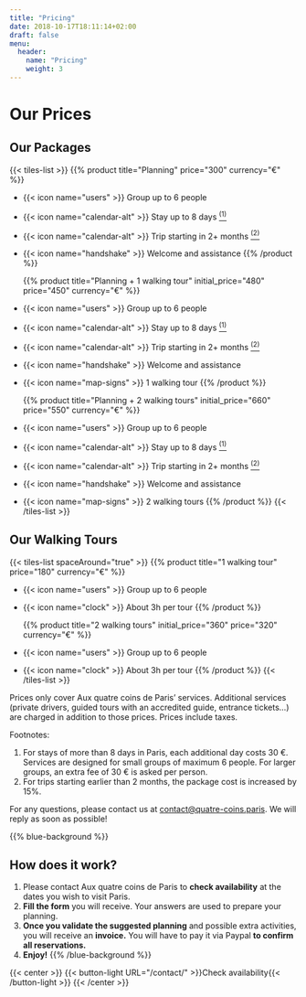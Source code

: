 ```yaml
---
title: "Pricing"
date: 2018-10-17T18:11:14+02:00
draft: false
menu:
  header:
    name: "Pricing"
    weight: 3
---
```


# Our Prices

## Our Packages

{{< tiles-list >}}
  {{% product title="Planning" price="300" currency="€" %}}
* {{< icon name="users" >}} Group up to 6 people
* {{< icon name="calendar-alt" >}} Stay up to 8 days <a href="#footnote-1"><sup class="footnote">(1)</sup></a>
* {{< icon name="calendar-alt" >}} Trip starting in 2+ months <a href="#footnote-2"><sup class="footnote">(2)</sup></a>
* {{< icon name="handshake" >}} Welcome and assistance
  {{% /product %}}

  {{% product title="Planning + 1 walking tour" initial_price="480" price="450" currency="€" %}}
* {{< icon name="users" >}} Group up to 6 people
* {{< icon name="calendar-alt" >}} Stay up to 8 days <a href="#footnote-1"><sup class="footnote">(1)</sup></a>
* {{< icon name="calendar-alt" >}} Trip starting in 2+ months <a href="#footnote-2"><sup class="footnote">(2)</sup></a>
* {{< icon name="handshake" >}} Welcome and assistance
* {{< icon name="map-signs" >}} 1 walking tour
  {{% /product %}}

  {{% product title="Planning + 2 walking tours" initial_price="660" price="550" currency="€" %}}
* {{< icon name="users" >}} Group up to 6 people
* {{< icon name="calendar-alt" >}} Stay up to 8 days <a href="#footnote-1"><sup class="footnote">(1)</sup></a>
* {{< icon name="calendar-alt" >}} Trip starting in 2+ months <a href="#footnote-2"><sup class="footnote">(2)</sup></a>
* {{< icon name="handshake" >}} Welcome and assistance
* {{< icon name="map-signs" >}} 2 walking tours
  {{% /product %}}
{{< /tiles-list >}}

## Our Walking Tours

{{< tiles-list spaceAround="true" >}}
  {{% product title="1 walking tour" price="180" currency="€" %}}
* {{< icon name="users" >}} Group up to 6 people
* {{< icon name="clock" >}} About 3h per tour
  {{% /product %}}

  {{% product title="2 walking tours" initial_price="360" price="320" currency="€" %}}
* {{< icon name="users" >}} Group up to 6 people
* {{< icon name="clock" >}} About 3h per tour
  {{% /product %}}
{{< /tiles-list >}}

Prices only cover Aux quatre coins de Paris’ services. Additional services (private drivers, guided tours with an accredited guide, entrance tickets…) are charged in addition to those prices. Prices include taxes.

Footnotes:

1. <a id="footnote-1" name="footnote-1"/>For stays of more than 8 days in Paris, each additional day costs 30 €. Services are designed for small groups of maximum 6 people. For larger groups, an extra fee of 30 € is asked per person.
2. <a id="footnote-2" name="footnote-2"/>For trips starting earlier than 2 months, the package cost is increased by 15%.

For any questions, please contact us at [contact@quatre-coins.paris](mailto:contact@quatre-coins.paris). We will reply as soon as possible!

{{% blue-background %}}
## How does it work?

1. Please contact Aux quatre coins de Paris to **check availability** at the dates you wish to visit Paris.
2. **Fill the form** you will receive. Your answers are used to prepare your planning.
3. **Once you validate the suggested planning** and possible extra activities, you will receive an **invoice.** You will have to pay it via Paypal **to confirm all reservations.**
4. **Enjoy!**
{{% /blue-background %}}

{{< center >}}
{{< button-light URL="/contact/" >}}Check availability{{< /button-light >}}
{{< /center >}}
